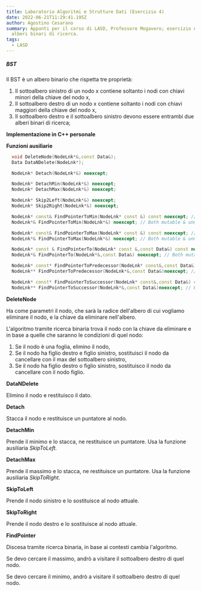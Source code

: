 ```yaml
---
title: Laboratorio Algoritmi e Strutture Dati (Esercizio 4)
date: 2022-06-21T11:29:41.195Z
author: Agostino Cesarano
summary: Appunti per il corso di LASD, Professore Mogavero; esercizio numero 4,
  alberi binari di ricerca.
tags:
  - LASD
---
```

##### BST

Il BST è un albero binario che rispetta tre proprietà:

1. Il sottoalbero sinistro di un nodo x contiene soltanto i nodi con chiavi minori della chiave del nodo x,
2. Il sottoalbero destro di un nodo x contiene soltanto i nodi con chiavi maggiori della chiave del nodo x,
3. Il sottoalbero destro e il sottoalbero sinistro devono essere entrambi due alberi binari di ricerca;

**Implementazione in C++ personale**

**Funzioni ausiliarie**

```cpp
  void DeleteNode(NodeLnk*&,const Data&);
  Data DataNDelete(NodeLnk*);

  NodeLnk* Detach(NodeLnk*&) noexcept;

  NodeLnk* DetachMin(NodeLnk*&) noexcept;
  NodeLnk* DetachMax(NodeLnk*&) noexcept;

  NodeLnk* Skip2Left(NodeLnk*&) noexcept;
  NodeLnk* Skip2Right(NodeLnk*&) noexcept;

  NodeLnk* const& FindPointerToMin(NodeLnk* const &) const noexcept; // Both mutable & unmutable versions
  NodeLnk*& FindPointerToMin(NodeLnk*&) noexcept; // Both mutable & unmutable versions

  NodeLnk* const& FindPointerToMax(NodeLnk* const &) const noexcept; // Both mutable & unmutable versions
  NodeLnk*& FindPointerToMax(NodeLnk*&) noexcept; // Both mutable & unmutable versions

  NodeLnk* const & FindPointerTo(NodeLnk* const &,const Data&) const noexcept; // Both mutable & unmutable versions
  NodeLnk*& FindPointerTo(NodeLnk*&,const Data&) noexcept; // Both mutable & unmutable versions

  NodeLnk* const* FindPointerToPredecessor(NodeLnk* const&,const Data&) const noexcept; // Both mutable & unmutable versions
  NodeLnk** FindPointerToPredecessor(NodeLnk*&,const Data&)noexcept; // Both mutable & unmutable versions

  NodeLnk* const* FindPointerToSuccessor(NodeLnk* const&,const Data&) const noexcept; // Both mutable & unmutable versions
  NodeLnk** FindPointerToSuccessor(NodeLnk*&,const Data&)noexcept; // Both mutable & unmutable versions
```

**DeleteNode**

Ha come parametri il nodo, che sarà la radice dell'albero di cui vogliamo eliminare il nodo, e la chiave da eliminare nell'albero.

L'algoritmo tramite ricerca binaria trova il nodo con la chiave da eliminare e in base a quelle che saranno le condizioni di quel nodo:

1. Se il nodo è una foglia, elimino il nodo,
2. Se il nodo ha figlio destro e figlio sinistro, sostituisci il nodo  da cancellare con il max del sottoalbero sinistro,
3. Se il nodo ha figlio destro o figlio sinistro, sostituisco il nodo da cancellare con il nodo figlio.

**DataNDelete**

Elimino il nodo e restituisco il dato.

**Detach**

Stacca il nodo e restituisce un puntatore al nodo.

**DetachMin**

Prende il minimo e lo stacca, ne restituisce un puntatore. Usa la funzione ausiliaria *SkipToLeft.*

**DetachMax**

Prende il massimo e lo stacca, ne restituisce un puntatore. Usa la funzione ausiliaria *SkipToRight.*

**SkipToLeft**

Prende il nodo sinistro e lo sostituisce al nodo attuale.

**SkipToRight**

Prende il nodo destro e lo sostituisce al nodo attuale.

**FindPointer**

Discesa tramite ricerca binaria, in base ai contesti cambia l'algoritmo.

Se devo cercare il massimo, andrò a visitare il sottoalbero destro di quel nodo.

Se devo cercare il minimo, andrò a visitare il sottoalbero destro di quel nodo.